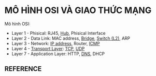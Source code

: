 # MÔ HÌNH OSI VÀ GIAO THỨC MẠNG

Mô hình OSI:

- Layer 1 - Phisical: RJ45, [Hub](../1_network_devices/index.md#hub), Phisical Interface
- Layer 2 - Data Link: MAC address, [Bridge](../1_network_devices/index.md#bridge), [Switch (L2)](../1_network_devices/index.md#switch), ARP
- Layer 3 - Network: [IP address](../4_1_IPaddress_Netmask/index.md), Router, [ICMP](./ICMP/index.md)
- Layer 4 - [Transport Layer](../2_OSI_model_and_Protocol/Transport_Layer_Protocol/index.md): [TCP](../2_OSI_model_and_Protocol/Transport_Layer_Protocol/TCP/index.md), [UDP](../2_OSI_model_and_Protocol/Transport_Layer_Protocol/UDP/index.md)
- Layer 7 - Application Layer: HTTP, [DNS](../4_2_howDNSworks/index.md), DHCP

## REFERENCE
